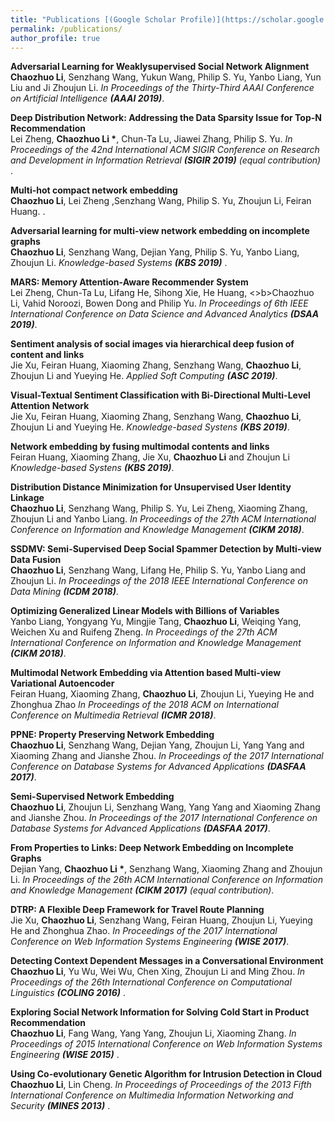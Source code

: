 ```yaml
---
title: "Publications [(Google Scholar Profile)](https://scholar.google.com/citations?user=4FeNNKAAAAAJ&hl=en)"
permalink: /publications/
author_profile: true
---
```


<b>Adversarial Learning for Weaklysupervised Social Network Alignment</b> <br> <b>Chaozhuo Li</b>, Senzhang Wang, Yukun Wang, Philip S. Yu, Yanbo Liang, Yun Liu and Ji Zhoujun Li. <i>In Proceedings of the Thirty-Third AAAI Conference on Artificial Intelligence <b>(AAAI 2019)</b></i>.


<b>Deep Distribution Network: Addressing the Data Sparsity Issue for Top-N Recommendation</b> <br> Lei Zheng, <b>Chaozhuo Li *</b>, Chun-Ta Lu, Jiawei Zhang, Philip S. Yu. <i>In Proceedings of the 42nd International ACM SIGIR Conference on Research and Development in Information Retrieval <b>(SIGIR 2019)</b> (equal contribution)</i> .


<b>Multi-hot compact network embedding</b> <br> <b>Chaozhuo Li</b>, Lei Zheng ,Senzhang	Wang, Philip S. Yu, Zhoujun Li, Feiran Huang. <i></i>.


<b>Adversarial learning for multi-view network embedding on incomplete graphs</b> <br> <b>Chaozhuo Li</b>, Senzhang Wang, Dejian Yang, Philip S. Yu, Yanbo Liang, Zhoujun Li. <i> Knowledge-based Systems <b>(KBS 2019)</b></i> .

<b>MARS: Memory Attention-Aware Recommender System</b> <br> Lei Zheng, Chun-Ta Lu, Lifang He, Sihong Xie, He Huang, <>b>Chaozhuo Li</b>, Vahid Noroozi, Bowen Dong and Philip Yu. <i>In Proceedings of 6th IEEE International Conference on 
Data Science and Advanced Analytics <b>(DSAA 2019)</b></i>.

<b>Sentiment analysis of social images via hierarchical deep fusion of content and links</b> <br> Jie Xu, Feiran Huang, Xiaoming Zhang, Senzhang Wang, <b>Chaozhuo Li</b>, Zhoujun Li and Yueying He. <i> Applied Soft Computing <b>(ASC 2019)</b></i>.

<b>Visual-Textual Sentiment Classification with Bi-Directional Multi-Level Attention Network</b> <br> Jie Xu, Feiran Huang, Xiaoming Zhang, Senzhang Wang, <b>Chaozhuo Li</b>, Zhoujun Li and Yueying He. <i>Knowledge-based Systens <b>(KBS 2019)</b></i>.

<b>Network embedding by fusing multimodal contents and links</b> <br> Feiran Huang, Xiaoming Zhang, Jie Xu, <b>Chaozhuo Li</b> and Zhoujun Li <i>Knowledge-based Systens <b>(KBS 2019)</b></i>.

<b>Distribution Distance Minimization for Unsupervised User Identity Linkage</b> <br> <b>Chaozhuo Li</b>, Senzhang Wang, Philip S. Yu, Lei Zheng, Xiaoming Zhang, Zhoujun Li and Yanbo Liang. <i>In Proceedings of the 27th ACM International Conference on Information and Knowledge Management <b>(CIKM 2018)</b></i>.

<b>SSDMV: Semi-Supervised Deep Social Spammer Detection by Multi-view Data Fusion </b> <br> <b>Chaozhuo Li</b>, Senzhang Wang, Lifang He, Philip S. Yu, Yanbo Liang and Zhoujun Li. <i>In Proceedings of the 2018 IEEE International
Conference on Data Mining <b>(ICDM 2018)</b></i>.

<b>Optimizing Generalized Linear Models with Billions of Variables</b> <br> Yanbo Liang, Yongyang Yu, Mingjie Tang, <b>Chaozhuo Li</b>, Weiqing Yang, Weichen Xu and Ruifeng Zheng. <i>In Proceedings of the 27th ACM International Conference on Information and Knowledge Management <b>(CIKM 2018)</b></i>.

<b>Multimodal Network Embedding via Attention based Multi-view Variational Autoencoder</b> <br> Feiran Huang, Xiaoming Zhang, <b>Chaozhuo Li</b>, Zhoujun Li, Yueying He and Zhonghua Zhao <i>In Proceedings of the 2018 ACM on International Conference on Multimedia Retrieval <b>(ICMR 2018)</b></i>.


<b>PPNE: Property Preserving Network Embedding</b> <br> <b>Chaozhuo Li</b>, Senzhang Wang, Dejian Yang, Zhoujun Li, Yang Yang and Xiaoming Zhang and Jianshe Zhou. <i>In Proceedings of the 2017 International Conference on Database Systems for Advanced Applications <b>(DASFAA 2017)</b></i>.

<b>Semi-Supervised Network Embedding</b> <br> <b>Chaozhuo Li</b>, Zhoujun Li, Senzhang Wang,  Yang Yang and Xiaoming Zhang and Jianshe Zhou. <i>In Proceedings of the 2017 International Conference on Database Systems for Advanced Applications <b>(DASFAA 2017)</b></i>.

<b>From Properties to Links: Deep Network Embedding on Incomplete Graphs</b> <br> Dejian Yang, <b>Chaozhuo Li *</b>, Senzhang Wang, Xiaoming Zhang and Zhoujun Li. <i>In Proceedings of the 26th ACM International Conference on Information and Knowledge Management <b>(CIKM 2017)</b> (equal contribution)</i>.

<b>DTRP: A Flexible Deep Framework for Travel Route Planning</b> <br> Jie Xu, <b>Chaozhuo Li</b>, Senzhang Wang, Feiran Huang, Zhoujun Li, Yueying He and Zhonghua Zhao. <i>In Proceedings of the 2017 International Conference on Web Information Systems Engineering <b>(WISE 2017)</b></i>.

<b>Detecting Context Dependent Messages in a Conversational Environment</b> <br> <b>Chaozhuo Li</b>, Yu Wu, Wei Wu, Chen Xing, Zhoujun Li and Ming Zhou. <i>In Proceedings of the 26th International Conference on Computational Linguistics <b>(COLING 2016)</b> </i>.

<b>Exploring Social Network Information for Solving Cold Start in Product Recommendation</b> <br> <b>Chaozhuo Li</b>, Fang Wang, Yang Yang, Zhoujun Li, Xiaoming Zhang. <i>In Proceedings of 2015 International Conference on Web Information Systems Engineering <b>(WISE 2015)</b> </i>.

<b>Using Co-evolutionary Genetic Algorithm for Intrusion Detection in Cloud</b> <br> <b>Chaozhuo Li</b>, Lin Cheng. <i>In Proceedings of Proceedings of the 2013 Fifth International Conference on Multimedia Information Networking and Security <b>(MINES 2013)</b> </i>.


